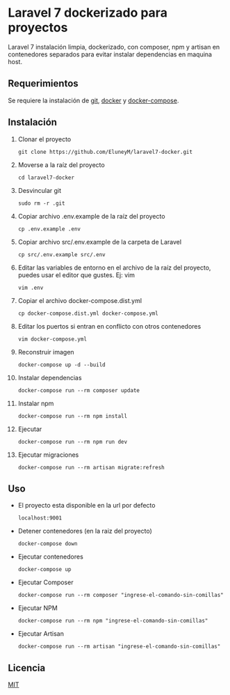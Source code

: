 # Laravel 7 dockerizado para proyectos

Laravel 7 instalación limpia, dockerizado, con composer, npm y artisan en contenedores separados para evitar instalar dependencias en maquina host.

## Requerimientos

Se requiere la instalación de [git](https://git-scm.com/book/en/v2/Getting-Started-Installing-Git), [docker](https://docs.docker.com/engine/install/) y [docker-compose](https://docs.docker.com/compose/install/).

## Instalación


1. Clonar el proyecto

    ```
    git clone https://github.com/EluneyM/laravel7-docker.git 
    ```
    
2. Moverse a la raíz del proyecto

    ```
    cd laravel7-docker
    ```

3. Desvincular git

    ```
    sudo rm -r .git
    ```

4. Copiar archivo .env.example de la raíz del proyecto

    ```
    cp .env.example .env
    ```

5. Copiar archivo src/.env.example de la carpeta de Laravel

    ```
    cp src/.env.example src/.env
    ```

5. Editar las variables de entorno en el archivo de la raíz del proyecto, puedes usar el editor que gustes. Ej: vim

    ```
    vim .env
    ```

7. Copiar el archivo docker-compose.dist.yml

    ```
    cp docker-compose.dist.yml docker-compose.yml
    ```

8. Editar los puertos si entran en conflicto con otros contenedores

    ```
    vim docker-compose.yml
    ```

9. Reconstruir imagen

    ```
    docker-compose up -d --build
    ```

10. Instalar dependencias

    ```
    docker-compose run --rm composer update
    ```

11. Instalar npm

    ```
    docker-compose run --rm npm install
    ```

12. Ejecutar

    ```
    docker-compose run --rm npm run dev
    ```

13. Ejecutar migraciones

    ```
    docker-compose run --rm artisan migrate:refresh
    ```


## Uso

* El proyecto esta disponible en la url por defecto

    ```
    localhost:9001
    ```

* Detener contenedores (en la raiz del proyecto)

    ```
    docker-compose down
    ```

* Ejecutar contenedores

    ```
    docker-compose up
    ```

* Ejecutar Composer

    ```
    docker-compose run --rm composer "ingrese-el-comando-sin-comillas"
    ```

* Ejecutar NPM

    ```
    docker-compose run --rm npm "ingrese-el-comando-sin-comillas"
    ```

* Ejecutar Artisan

    ```
    docker-compose run --rm artisan "ingrese-el-comando-sin-comillas"
    ```

## Licencia
[MIT](https://github.com/EluneyM/laravel7-docker/blob/main/LICENSE)
